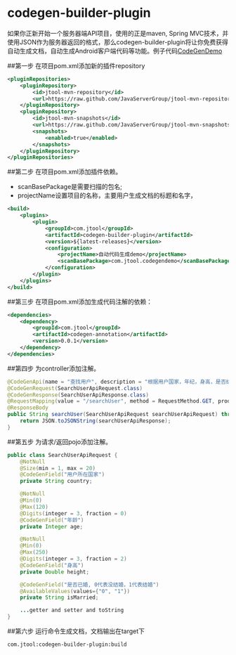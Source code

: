 # codegen-builder-plugin

如果你正新开始一个服务器端API项目，使用的正是maven, Spring MVC技术，并使用JSON作为服务器返回的格式，那么codegen-builder-plugin将让你免费获得自动生成文档，自动生成Android客户端代码等功能。例子代码<a href="https://github.com/JavaServerGroup/CodeGenDemo" target="_blank">CodeGenDemo</a>

##第一步
在项目pom.xml添加新的插件repository

```xml
<pluginRepositories>
	<pluginRepository>
		<id>jtool-mvn-repository</id>
		<url>https://raw.github.com/JavaServerGroup/jtool-mvn-repository/master/releases</url>
	</pluginRepository>
	<pluginRepository>
		<id>jtool-mvn-snapshots</id>
		<url>https://raw.github.com/JavaServerGroup/jtool-mvn-snapshots/master/snapshots</url>
		<snapshots>
			<enabled>true</enabled>
		</snapshots>
	</pluginRepository>
</pluginRepositories>
```

##第二步
在项目pom.xml添加插件依赖。
* scanBasePackage是需要扫描的包名;
* projectName设置项目的名称，主要用户生成文档的标题和名字，
```xml
<build>
	<plugins>
	    <plugin>
	        <groupId>com.jtool</groupId>
	        <artifactId>codegen-builder-plugin</artifactId>
	        <version>${latest-releases}</version>
	        <configuration>
	            <projectName>自动代码生成demo</projectName>
	            <scanBasePackage>com.jtool.codegendemo</scanBasePackage>
	        </configuration>
	    </plugin>
	</plugins>
</build>
```

##第三步
在项目pom.xml添加生成代码注解的依赖：
```xml
<dependencies>
	<dependency>
	    <groupId>com.jtool</groupId>
	    <artifactId>codegen-annotation</artifactId>
	    <version>0.0.1</version>
	</dependency>
</dependencies>
```

##第四步
为controller添加注解。
```java
@CodeGenApi(name = "查找用户", description = "根据用户国家，年纪，身高，是否结婚等条件过滤查找用户")
@CodeGenRequest(SearchUserApiRequest.class)
@CodeGenResponse(SearchUserApiResponse.class)
@RequestMapping(value = "/searchUser", method = RequestMethod.GET, produces = "application/json;charset=UTF-8")
@ResponseBody
public String searchUser(SearchUserApiRequest searchUserApiRequest) throws ParamException, BackEndException {
    return JSON.toJSONString(searchUserApiResponse);
}
```

##第五步
为请求/返回pojo添加注解。
```java
public class SearchUserApiRequest {
    @NotNull
    @Size(min = 1, max = 20)
    @CodeGenField("用户所在国家")
    private String country;

    @NotNull
    @Min(0)
    @Max(120)
    @Digits(integer = 3, fraction = 0)
    @CodeGenField("年龄")
    private Integer age;

    @NotNull
    @Min(0)
    @Max(250)
    @Digits(integer = 3, fraction = 2)
    @CodeGenField("身高")
    private Double height;

    @CodeGenField("是否已婚, 0代表没结婚，1代表结婚")
    @AvailableValues(values={"0", "1"})
    private String isMarried;

    ...getter and setter and toString
}
```

##第六步
运行命令生成文档，文档输出在target下
```shell
com.jtool:codegen-builder-plugin:build
```
